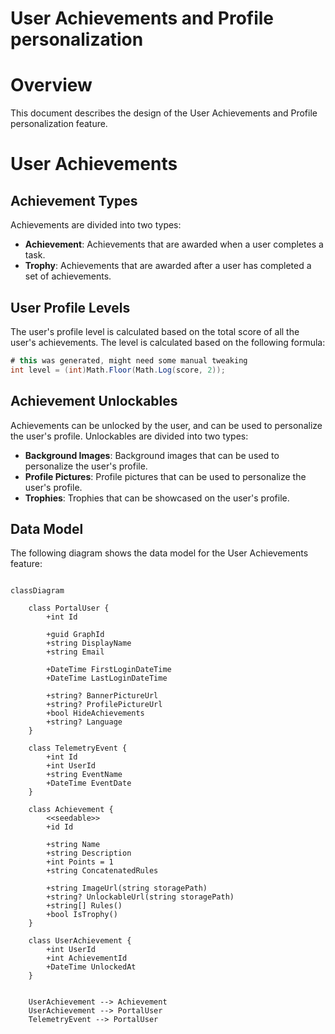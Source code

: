 # User Achievements and Profile personalization

# Overview

This document describes the design of the User Achievements and Profile personalization feature.

# User Achievements

## Achievement Types

Achievements are divided into two types:

- **Achievement**: Achievements that are awarded when a user completes a task.
- **Trophy**: Achievements that are awarded after a user has completed a set of achievements.

## User Profile Levels

The user's profile level is calculated based on the total score of all the user's achievements. The level is calculated based on the following formula:

```csharp
# this was generated, might need some manual tweaking
int level = (int)Math.Floor(Math.Log(score, 2));
```

## Achievement Unlockables

Achievements can be unlocked by the user, and can be used to personalize the user's profile. Unlockables are divided into two types:

- **Background Images**: Background images that can be used to personalize the user's profile.
- **Profile Pictures**: Profile pictures that can be used to personalize the user's profile.
- **Trophies**: Trophies that can be showcased on the user's profile.

## Data Model

The following diagram shows the data model for the User Achievements feature:

```mermaid

classDiagram

    class PortalUser {
        +int Id
        
        +guid GraphId
        +string DisplayName
        +string Email
        
        +DateTime FirstLoginDateTime
        +DateTime LastLoginDateTime

        +string? BannerPictureUrl
        +string? ProfilePictureUrl
        +bool HideAchievements
        +string? Language
    }

    class TelemetryEvent {
        +int Id
        +int UserId
        +string EventName
        +DateTime EventDate
    }

    class Achievement {
        <<seedable>>
        +id Id

        +string Name
        +string Description
        +int Points = 1
        +string ConcatenatedRules

        +string ImageUrl(string storagePath)
        +string? UnlockableUrl(string storagePath)
        +string[] Rules()
        +bool IsTrophy()
    }

    class UserAchievement {
        +int UserId
        +int AchievementId
        +DateTime UnlockedAt
    }


    UserAchievement --> Achievement
    UserAchievement --> PortalUser
    TelemetryEvent --> PortalUser

```
